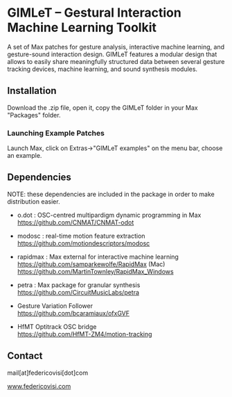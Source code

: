 # GIMLeT – Gestural Interaction Machine Learning Toolkit

A set of Max patches for gesture analysis, interactive machine learning, and gesture-sound interaction design. GIMLeT features a modular design that allows to easily share meaningfully structured data between several gesture tracking devices, machine learning, and sound synthesis modules.

## Installation
Download the .zip file, open it, copy the GIMLeT folder in your Max "Packages" folder. 
### Launching Example Patches
Launch Max, click on Extras->"GIMLeT examples" on the menu bar, choose an example. 
 
## Dependencies
NOTE: these dependencies are included in the package in order to make distribution easier.

- o.dot : OSC-centred multipardigm dynamic programming in Max  
  https://github.com/CNMAT/CNMAT-odot  
  
- modosc : real-time motion feature extraction  
  https://github.com/motiondescriptors/modosc  
  
- rapidmax : Max external for interactive machine learning  
  https://github.com/samparkewolfe/RapidMax (Mac)  
  https://github.com/MartinTownley/RapidMax_Windows   
  
- petra : Max package for granular synthesis  
  https://github.com/CircuitMusicLabs/petra  
  
- Gesture Variation Follower  
  https://github.com/bcaramiaux/ofxGVF  
  
- HfMT Optitrack OSC bridge  
  https://github.com/HfMT-ZM4/motion-tracking  

## Contact

mail[at]federicovisi[dot]com

www.federicovisi.com
